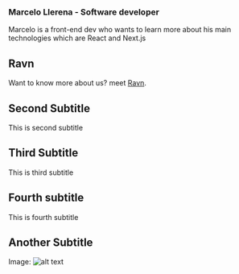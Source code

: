 ### Marcelo Llerena - Software developer

Marcelo is a front-end dev who wants to learn more about his main technologies which are React and Next.js 

## Ravn

Want to know more about us? meet [Ravn](https://www.ravn.co/).

## Second Subtitle

This is second subtitle

## Third Subtitle

This is third subtitle

## Fourth subtitle

This is fourth subtitle

## Another Subtitle 

Image:
![alt text](https://picsum.photos/200)